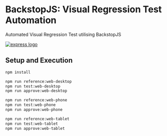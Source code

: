 # BackstopJS: Visual Regression Test Automation
Automated Visual Regression Test utilising BackstopJS

[![express logo](http://garris.github.io/BackstopJS/assets/memes/im-in-ur-webapps-checking-ur-screens.jpg)](https://www.npmjs.com/package/backstopjs)

## Setup and Execution

```sh
npm install

npm run reference:web-desktop
npm run test:web-desktop
npm run approve:web-desktop

npm run reference:web-phone
npm run test:web-phone
npm run approve:web-phone

npm run reference:web-tablet
npm run test:web-tablet
npm run approve:web-tablet

```
